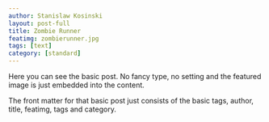 ```yaml
---
author: Stanislaw Kosinski
layout: post-full
title: Zombie Runner
featimg: zombierunner.jpg
tags: [text]
category: [standard]
---
```

Here you can see the basic post. No fancy type, no setting and the featured image is just embedded into the content.

The front matter for that basic post just consists of the basic tags, author, title, featimg, tags and category.

